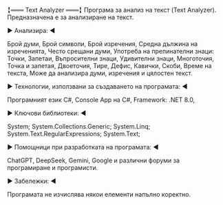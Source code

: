 ╏═══ Text Analyzer ═══╏
Програма за анализ на текст (Text Analyzer).
Предназначена е за анализиране на текст.

 ▶ Анализира: ◀

Брой думи,
Брой символи,
Брой изречения,
Средна дължина на изреченията,
Често срещани думи,
Употреба на препинателни знаци:
Точки,
Запетаи,
Въпросителни знаци,
Удивителни знаци,
Многоточия,
Точка и запетая,
Двоеточия,
Тире,
Дефис,
Кавички,
Скоби,
Време на текста,
Може да анализира думи, изречения и цялостен текст.

 ▶ Технологии, използвани за създаването на програмата: ◀

Програмният език C#,
Console App на C#,
Framework: .NET 8.0,

 ▶ Ключови библиотеки: ◀

System; System.Collections.Generic; System.Linq; System.Text.RegularExpressions; System.Text;

 ▶ Помощници при разработката на програмата: ◀

ChatGPT, DeepSeek, Gemini, Google и различни форуми за програмиране и програмисти.

 ▶ Забележки: ◀

Програмата не изчислява някои елементи напълно коректно.


